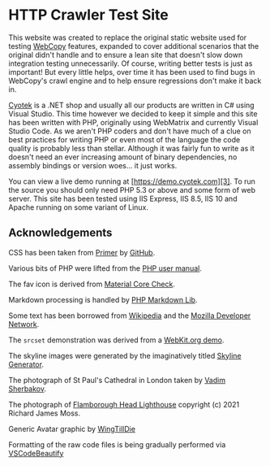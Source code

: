 # HTTP Crawler Test Site

This website was created to replace the original static website
used for testing [WebCopy][2] features, expanded to cover
additional scenarios that the original didn't handle and to
ensure a lean site that doesn't slow down integration testing
unnecessarily. Of course, writing better tests is just as
important! But every little helps, over time it has been used to
find bugs in WebCopy's crawl engine and to help ensure
regressions don't make it back in.

[Cyotek][1] is a .NET shop and usually all our products are
written in C# using Visual Studio. This time however we decided
to keep it simple and this site has been written with PHP,
originally using WebMatrix and currently Visual Studio Code. As
we aren't PHP coders and don't have much of a clue on best
practices for writing PHP or even most of the language the code
quality is probably less than stellar. Although it was fairly
fun to write as it doesn't need an ever increasing amount of
binary dependencies, no assembly bindings or version woes... it
just works.

You can view a live demo running at
[https://demo.cyotek.com][3]. To run the source you should only
need PHP 5.3 or above and some form of web server. This site has
been tested using IIS Express, IIS 8.5, IIS 10 and Apache
running on some variant of Linux.

## Acknowledgements

CSS has been taken from [Primer][4] by [GitHub][5].

Various bits of PHP were lifted from the [PHP user manual][6].

The fav icon is derived from [Material Core Check][7].

Markdown processing is handled by [PHP Markdown Lib][8].

Some text has been borrowed from [Wikipedia][9] and the [Mozilla
Developer Network][10].

The `srcset` demonstration was derived from a [WebKit.org
demo][11].

The skyline images were generated by the imaginatively titled
[Skyline Generator][12].

The photograph of St Paul's Cathedral in London taken by [Vadim
Sherbakov][13].

The photograph of [Flamborough Head Lighthouse][lighthouse]
copyright (c) 2021 Richard James Moss.

Generic Avatar graphic by [WingTillDie][14]

Formatting of the raw code files is being gradually performed
via [VSCodeBeautify][15]

[1]: https://www.cyotek.com/
[2]: https://www.cyotek.com/cyotek-webcopy
[3]: https://demo.cyotek.com
[4]: http://primercss.io/
[5]: https://github.com/
[6]: http://php.net/manual/en/index.php
[7]: https://www.iconfinder.com/icons/326568/check_circle_outline_icon#size=512
[8]: https://michelf.ca/projects/php-markdown/
[9]: http://en.wikipedia.org/
[10]: https://developer.mozilla.org/
[11]: http://www.webkit.org/demos/srcset/
[12]: https://github.com/cyotek/SkylineGenerator
[13]: https://unsplash.com/photos/xS_RzdD5CFE
[14]: https://pixabay.com/en/avatar-icon-placeholder-1577909/
[15]: https://github.com/HookyQR/VSCodeBeautify
[lighthouse]: https://www.trinityhouse.co.uk/lighthouse-visitor-centres/flamborough-lighthouse-visitor-centre
